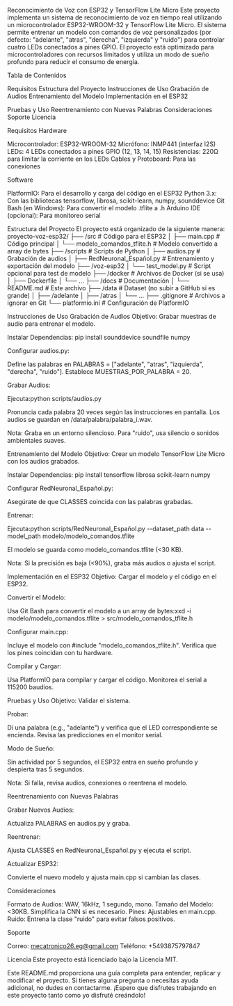 Reconocimiento de Voz con ESP32 y TensorFlow Lite Micro
Este proyecto implementa un sistema de reconocimiento de voz en tiempo real utilizando un microcontrolador ESP32-WROOM-32 y TensorFlow Lite Micro. El sistema permite entrenar un modelo con comandos de voz personalizados (por defecto: "adelante", "atras", "derecha", "izquierda" y "ruido") para controlar cuatro LEDs conectados a pines GPIO. El proyecto está optimizado para microcontroladores con recursos limitados y utiliza un modo de sueño profundo para reducir el consumo de energía.

Tabla de Contenidos

Requisitos
Estructura del Proyecto
Instrucciones de Uso
Grabación de Audios
Entrenamiento del Modelo
Implementación en el ESP32


Pruebas y Uso
Reentrenamiento con Nuevas Palabras
Consideraciones
Soporte
Licencia


Requisitos
Hardware

Microcontrolador: ESP32-WROOM-32
Micrófono: INMP441 (interfaz I2S)
LEDs: 4 LEDs conectados a pines GPIO (12, 13, 14, 15)
Resistencias: 220Ω para limitar la corriente en los LEDs
Cables y Protoboard: Para las conexiones

Software

PlatformIO: Para el desarrollo y carga del código en el ESP32
Python 3.x: Con las bibliotecas tensorflow, librosa, scikit-learn, numpy, sounddevice
Git Bash (en Windows): Para convertir el modelo .tflite a .h
Arduino IDE (opcional): Para monitoreo serial


Estructura del Proyecto
El proyecto está organizado de la siguiente manera:
proyecto-voz-esp32/
├── /src                    # Código para el ESP32
│   ├── main.cpp            # Código principal
│   └── modelo_comandos_tflite.h  # Modelo convertido a array de bytes
├── /scripts                # Scripts de Python
│   ├── audios.py           # Grabación de audios
│   ├── RedNeuronal_Español.py  # Entrenamiento y exportación del modelo
├── /voz-esp32
│   └── test_model.py  # Script opcional para test de modelo
├── /docker                 # Archivos de Docker (si se usa)
│   ├── Dockerfile
│   └── ...
├── /docs                   # Documentación
│   └── README.md           # Este archivo
├── /data                   # Dataset (no subir a GitHub si es grande)
│   ├── /adelante
│   ├── /atras
│   └── ...
├── .gitignore              # Archivos a ignorar en Git
└── platformio.ini          # Configuración de PlatformIO


Instrucciones de Uso
Grabación de Audios
Objetivo: Grabar muestras de audio para entrenar el modelo.

Instalar Dependencias:
pip install sounddevice soundfile numpy


Configurar audios.py:

Define las palabras en PALABRAS = ["adelante", "atras", "izquierda", "derecha", "ruido"].
Establece MUESTRAS_POR_PALABRA = 20.


Grabar Audios:

Ejecuta:python scripts/audios.py


Pronuncia cada palabra 20 veces según las instrucciones en pantalla.
Los audios se guardan en /data/palabra/palabra_i.wav.



Nota: Graba en un entorno silencioso. Para "ruido", usa silencio o sonidos ambientales suaves.

Entrenamiento del Modelo
Objetivo: Crear un modelo TensorFlow Lite Micro con los audios grabados.

Instalar Dependencias:
pip install tensorflow librosa scikit-learn numpy


Configurar RedNeuronal_Español.py:

Asegúrate de que CLASSES coincida con las palabras grabadas.


Entrenar:

Ejecuta:python scripts/RedNeuronal_Español.py --dataset_path data --model_path modelo/modelo_comandos.tflite


El modelo se guarda como modelo_comandos.tflite (<30 KB).



Nota: Si la precisión es baja (<90%), graba más audios o ajusta el script.

Implementación en el ESP32
Objetivo: Cargar el modelo y el código en el ESP32.

Convertir el Modelo:

Usa Git Bash para convertir el modelo a un array de bytes:xxd -i modelo/modelo_comandos.tflite > src/modelo_comandos_tflite.h




Configurar main.cpp:

Incluye el modelo con #include "modelo_comandos_tflite.h".
Verifica que los pines coincidan con tu hardware.


Compilar y Cargar:

Usa PlatformIO para compilar y cargar el código.
Monitorea el serial a 115200 baudios.




Pruebas y Uso
Objetivo: Validar el sistema.

Probar:

Di una palabra (e.g., "adelante") y verifica que el LED correspondiente se encienda.
Revisa las predicciones en el monitor serial.


Modo de Sueño:

Sin actividad por 5 segundos, el ESP32 entra en sueño profundo y despierta tras 5 segundos.



Nota: Si falla, revisa audios, conexiones o reentrena el modelo.

Reentrenamiento con Nuevas Palabras

Grabar Nuevos Audios:

Actualiza PALABRAS en audios.py y graba.


Reentrenar:

Ajusta CLASSES en RedNeuronal_Español.py y ejecuta el script.


Actualizar ESP32:

Convierte el nuevo modelo y ajusta main.cpp si cambian las clases.


Consideraciones

Formato de Audios: WAV, 16kHz, 1 segundo, mono.
Tamaño del Modelo: <30KB. Simplifica la CNN si es necesario.
Pines: Ajustables en main.cpp.
Ruido: Entrena la clase "ruido" para evitar falsos positivos.


Soporte

Correo: mecatronico26.eg@gmail.com
Teléfono: +5493875797847


Licencia
Este proyecto está licenciado bajo la Licencia MIT.

Este README.md proporciona una guía completa para entender, replicar y modificar el proyecto. Si tienes alguna pregunta o necesitas ayuda adicional, no dudes en contactarme. ¡Espero que disfrutes trabajando en este proyecto tanto como yo disfruté creándolo!
